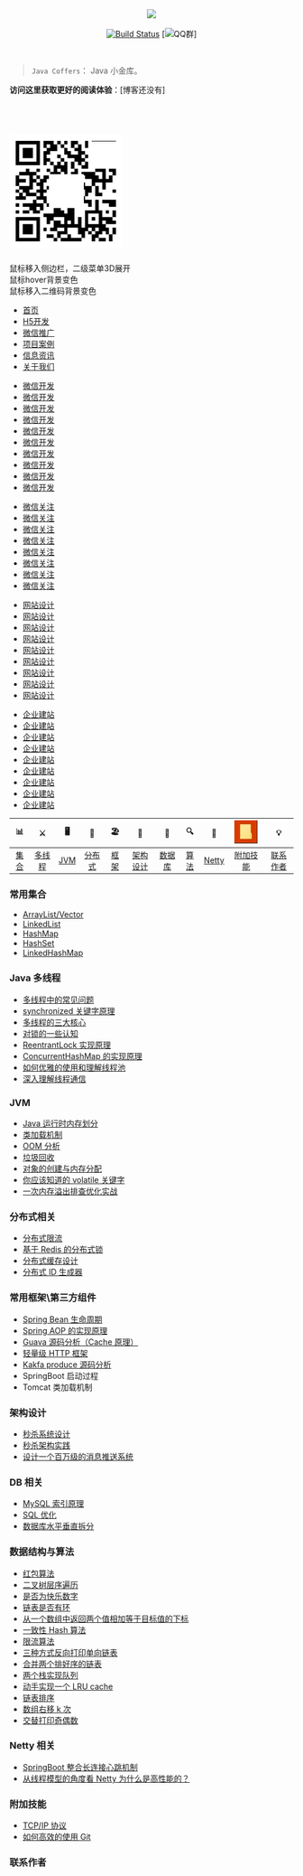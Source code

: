 
<link rel="stylesheet" type="text/css" href="./style/css/index.css">

<div align="center">  

<img src="https://ws1.sinaimg.cn/large/0069RVTdly1fubocn5pxaj30go082dg1.jpg" width=""/> 
<br/>

[![Build Status](https://travis-ci.org/zgm1547497656/ZGMCoffers.svg?branch=master)](https://travis-ci.org/zgm1547497656/ZGMCoffers)
[![QQ群](https://img.shields.io/badge/QQ%E7%BE%A4-787381170-yellowgreen.svg)]

[qq0groupsvg]: https://img.shields.io/badge/QQ%E7%BE%A4-787381170-yellowgreen.svg
[qq0group]: https://jq.qq.com/?_wv=1027&k=5HPYvQk

</div><br>


> `Java Coffers`： Java 小金库。

**访问这里获取更好的阅读体验**：[博客还没有]

<br/>

<div class="wrap">
	<div class="logo">
	 <h1><a href="#"><img src="./style/images/code.png"></a></h1>
	</div>
	<p>鼠标移入侧边栏，二级菜单3D展开</br>鼠标hover背景变色</br>鼠标移入二维码背景变色</p>

</div>
<div class="nav-main">
<div class="nav-box">
<div class="nav">
  <ul class="nav-ul">
  	<li><a href="#" class="home"><span>首页</span></a></li>
  	<li><a href="#" class="develop"><span>H5开发</span></a></li>
  	<li><a href="#" class="wechat"><span>微信推广</span></a></li>
  	<li><a href="#" class="case"><span>项目案例</span></a></li>
  	<li><a href="#" class="news"><span>信息资讯</span></a></li>
  	<li><a href="#" class="contact"><span>关于我们</span></a></li>
  </ul>
</div>
<div class="nav-slide">
    <div class="nav-slide-o"></div>
    <div class="nav-slide-o">
    	<ul>
    		<li><a href="#"><span>微信开发</span></a></li>
    		<li><a href="#"><span>微信开发</span></a></li>
    		<li><a href="#"><span>微信开发</span></a></li>
    		<li><a href="#"><span>微信开发</span></a></li>
    		<li><a href="#"><span>微信开发</span></a></li>
    		<li><a href="#"><span>微信开发</span></a></li>
    		<li><a href="#"><span>微信开发</span></a></li>
    		<li><a href="#"><span>微信开发</span></a></li>
    		<li><a href="#"><span>微信开发</span></a></li>
    		<li><a href="#"><span>微信开发</span></a></li>
    	</ul>
    </div>
    <div class="nav-slide-o">
    	<ul>
    		<li><a href="#"><span>微信关注</span></a></li>
    		<li><a href="#"><span>微信关注</span></a></li>
    		<li><a href="#"><span>微信关注</span></a></li>
    		<li><a href="#"><span>微信关注</span></a></li>
    		<li><a href="#"><span>微信关注</span></a></li>
    		<li><a href="#"><span>微信关注</span></a></li>
    		<li><a href="#"><span>微信关注</span></a></li>
    		<li><a href="#"><span>微信关注</span></a></li>
    	</ul>
    </div>
    <div class="nav-slide-o">
    	<ul>
    		<li><a href="#"><span>网站设计</span></a></li>
    		<li><a href="#"><span>网站设计</span></a></li>
    		<li><a href="#"><span>网站设计</span></a></li>
    		<li><a href="#"><span>网站设计</span></a></li>
    		<li><a href="#"><span>网站设计</span></a></li>
    		<li><a href="#"><span>网站设计</span></a></li>
    		<li><a href="#"><span>网站设计</span></a></li>
    		<li><a href="#"><span>网站设计</span></a></li>
    		<li><a href="#"><span>网站设计</span></a></li>
    	</ul>
    </div>
    <div class="nav-slide-o">
    	<ul>
    		<li><a href="#"><span>企业建站</span></a></li>
    		<li><a href="#"><span>企业建站</span></a></li>
    		<li><a href="#"><span>企业建站</span></a></li>
    		<li><a href="#"><span>企业建站</span></a></li>
    		<li><a href="#"><span>企业建站</span></a></li>
    		<li><a href="#"><span>企业建站</span></a></li>
    		<li><a href="#"><span>企业建站</span></a></li>
    		<li><a href="#"><span>企业建站</span></a></li>
    		<li><a href="#"><span>企业建站</span></a></li>
    	</ul>
    </div>
</div>
</div>
</div>

<script type="text/javascript" src="./style/js/jquery-1.9.1.min.js"></script>
<script type="text/javascript">
	$(function(){
	var thisTime;
	$('.nav-ul li').mouseleave(function(even){
			thisTime	=	setTimeout(thisMouseOut,1000);
	})

	$('.nav-ul li').mouseenter(function(){
		clearTimeout(thisTime);
		var thisUB	=	$('.nav-ul li').index($(this));
		if($.trim($('.nav-slide-o').eq(thisUB).html()) != "")
		{
			$('.nav-slide').addClass('hover');
			$('.nav-slide-o').hide();
			$('.nav-slide-o').eq(thisUB).show();
		}
		else{
			$('.nav-slide').removeClass('hover');
		}
		
	})
	
	function thisMouseOut(){
		$('.nav-slide').removeClass('hover');
	}
	 
	$('.nav-slide').mouseenter(function(){
		clearTimeout(thisTime);
		$('.nav-slide').addClass('hover');
	})
	$('.nav-slide').mouseleave(function(){
		$('.nav-slide').removeClass('hover');
	})

})
</script>



| 📊 |⚔️ | 🖥 | 🚏 | 🏖  | 🌁| 📮 | 🔍 | 🚀 | <img src="styleImg/fujiajineng.jpg" title='images' style='max-width:600px'></img>  |💡
| :--------: | :---------: | :---------: | :---------: | :---------: | :---------:| :---------: | :-------: | :-------:| :------:|:------:|
| [集合](#常用集合) | [多线程](#java-多线程)|[JVM](#jvm) | [分布式](#分布式相关) |[框架](#常用框架第三方组件)|[架构设计](#架构设计)| [数据库](#db-相关) |[算法](#数据结构与算法)|[Netty](#netty-相关)| [附加技能](#附加技能)|[联系作者](#联系作者) |



### 常用集合
- [ArrayList/Vector](https://github.com/zgm1547497656/ZGMCoffers/blob/master/MD/ArrayList.md)
- [LinkedList](https://github.com/zgm1547497656/ZGMCoffers/master/blob/MD/LinkedList.md)
- [HashMap](https://github.com/zgm1547497656/ZGMCoffers/blob/master/MD/HashMap.md)
- [HashSet](https://github.com/zgm1547497656/ZGMCoffers/blob/master/MD/collection/HashSet.md)
- [LinkedHashMap](https://github.com/zgm1547497656/ZGMCoffers/blob/master/MD/collection/LinkedHashMap.md)

### Java 多线程
- [多线程中的常见问题](https://github.com/zgm1547497656/ZGMCoffers/blob/master/MD/Thread-common-problem.md)
- [synchronized 关键字原理](https://github.com/zgm1547497656/ZGMCoffers/blob/master/MD/Synchronize.md)
- [多线程的三大核心](https://github.com/zgm1547497656/ZGMCoffers/blob/master/MD/Threadcore.md)
- [对锁的一些认知](https://github.com/zgm1547497656/ZGMCoffers/blob/master/MD/Java-lock.md)
- [ReentrantLock 实现原理 ](https://github.com/zgm1547497656/ZGMCoffers/blob/master/MD/ReentrantLock.md)
- [ConcurrentHashMap 的实现原理](https://github.com/zgm1547497656/ZGMCoffers/blob/master/MD/ConcurrentHashMap.md)
- [如何优雅的使用和理解线程池](https://github.com/zgm1547497656/ZGMCoffers/blob/master/MD/ThreadPoolExecutor.md)
- [深入理解线程通信](https://github.com/zgm1547497656/ZGMCoffers/blob/master/MD/concurrent/thread-communication.md)

### JVM
- [Java 运行时内存划分](https://github.com/zgm1547497656/ZGMCoffers/blob/master/MD/MemoryAllocation.md)
-  [类加载机制](https://github.com/zgm1547497656/ZGMCoffers/blob/master/MD/ClassLoad.md)
-  [OOM 分析](https://github.com/zgm1547497656/ZGMCoffers/blob/master/MD/OOM-analysis.md)
- [垃圾回收](https://github.com/zgm1547497656/ZGMCoffers/blob/master/MD/GarbageCollection.md)
- [对象的创建与内存分配](https://github.com/zgm1547497656/ZGMCoffers/blob/master/MD/newObject.md)
- [你应该知道的 volatile 关键字](https://github.com/zgm1547497656/ZGMCoffers/blob/master/MD/concurrent/volatile.md)
- [一次内存溢出排查优化实战](https://crossoverjie.top/2018/08/29/java-senior/OOM-Disruptor/)

### 分布式相关

- [分布式限流](http://crossoverjie.top/2018/04/28/sbc/sbc7-Distributed-Limit/)
- [基于 Redis 的分布式锁](http://crossoverjie.top/2018/03/29/distributed-lock/distributed-lock-redis/)
- [分布式缓存设计](https://github.com/zgm1547497656/ZGMCoffers/blob/master/MD/Cache-design.md)
- [分布式 ID 生成器](https://github.com/zgm1547497656/ZGMCoffers/blob/master/MD/ID-generator.md)

### 常用框架\第三方组件

- [Spring Bean 生命周期](https://github.com/zgm1547497656/ZGMCoffers/blob/master/MD/spring/spring-bean-lifecycle.md)
- [Spring AOP 的实现原理](https://github.com/zgm1547497656/ZGMCoffers/blob/master/MD/SpringAOP.md) 
- [Guava 源码分析（Cache 原理）](https://crossoverjie.top/2018/06/13/guava/guava-cache/)
- [轻量级 HTTP 框架](https://github.com/crossoverJie/cicada)
- [Kakfa produce 源码分析](https://github.com/crossoverJie/JCSprout/blob/master/MD/kafka/kafka-product.md)
- SpringBoot 启动过程
- Tomcat 类加载机制


### 架构设计
- [秒杀系统设计](https://github.com/zgm1547497656/ZGMCoffers/blob/master/MD/Spike.md)
- [秒杀架构实践](http://crossoverjie.top/2018/05/07/ssm/SSM18-seconds-kill/)
- [设计一个百万级的消息推送系统](https://github.com/zgm1547497656/ZGMCoffers/blob/master/MD/architecture-design/million-sms-push.md)

### DB 相关

- [MySQL 索引原理](https://github.com/zgm1547497656/ZGMCoffers/blob/master/MD/MySQL-Index.md)
- [SQL 优化](https://github.com/zgm1547497656/ZGMCoffers/blob/master/MD/SQL-optimization.md)
- [数据库水平垂直拆分](https://github.com/zgm1547497656/ZGMCoffers/blob/master/MD/DB-split.md)

### 数据结构与算法
- [红包算法](https://github.com/zgm1547497656/ZGMCoffers/blob/master/src/main/java/com/crossoverjie/red/RedPacket.java)
- [二叉树层序遍历](https://github.com/zgm1547497656/ZGMCoffers/blob/master/src/main/java/com/crossoverjie/algorithm/BinaryNode.java#L76-L101)
- [是否为快乐数字](https://github.com/zgm1547497656/ZGMCoffers/blob/master/src/main/java/com/crossoverjie/algorithm/HappyNum.java#L38-L55)
- [链表是否有环](https://github.com/zgm1547497656/ZGMCoffers/blob/master/src/main/java/com/crossoverjie/algorithm/LinkLoop.java#L32-L59)
- [从一个数组中返回两个值相加等于目标值的下标](https://github.com/zgm1547497656/ZGMCoffers/blob/master/src/main/java/com/crossoverjie/algorithm/TwoSum.java#L38-L59)
- [一致性 Hash 算法](https://github.com/zgm1547497656/ZGMCoffers/blob/master/MD/Consistent-Hash.md)
- [限流算法](https://github.com/zgm1547497656/ZGMCoffers/blob/master/MD/Limiting.md)
- [三种方式反向打印单向链表](https://github.com/zgm1547497656/ZGMCoffers/blob/master/src/main/java/com/crossoverjie/algorithm/ReverseNode.java)
- [合并两个排好序的链表](https://github.com/zgm1547497656/ZGMCoffers/blob/master/src/main/java/com/crossoverjie/algorithm/MergeTwoSortedLists.java)
- [两个栈实现队列](https://github.com/zgm1547497656/ZGMCoffers/blob/master/src/main/java/com/crossoverjie/algorithm/TwoStackQueue.java)
- [动手实现一个 LRU cache](http://crossoverjie.top/2018/04/07/algorithm/LRU-cache/)
- [链表排序](./src/main/java/com/crossoverjie/algorithm/LinkedListMergeSort.java)
- [数组右移 k 次](./src/main/java/com/crossoverjie/algorithm/ArrayKShift.java)
-  [交替打印奇偶数](https://github.com/zgm1547497656/ZGMCoffers/blob/master/src/main/java/com/crossoverjie/actual/TwoThread.java)

### Netty 相关
- [SpringBoot 整合长连接心跳机制](https://crossoverjie.top/2018/05/24/netty/Netty(1)TCP-Heartbeat/)
- [从线程模型的角度看 Netty 为什么是高性能的？](https://crossoverjie.top/2018/07/04/netty/Netty(2)Thread-model/)

### 附加技能

- [TCP/IP 协议](https://github.com/zgm1547497656/ZGMCoffers/blob/master/MD/TCP-IP.md)
- [如何高效的使用 Git](https://github.com/zgm1547497656/ZGMCoffers/blob/master/MD/additional-skills/how-to-use-git-efficiently.md)


### 联系作者

> 

<img src="" width="300"/> 

